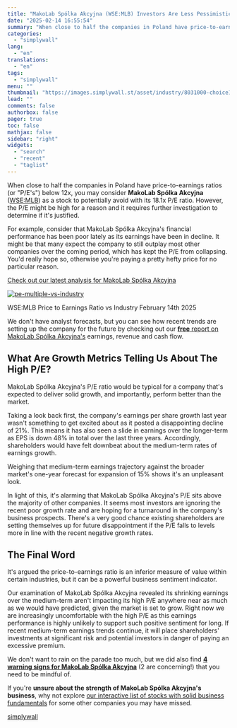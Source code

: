 ```yaml
---
title: "MakoLab Spólka Akcyjna (WSE:MLB) Investors Are Less Pessimistic Than Expected"
date: "2025-02-14 16:55:54"
summary: "When close to half the companies in Poland have price-to-earnings ratios (or \"P/E's\") below 12x, you may consider MakoLab Spólka Akcyjna (WSE:MLB) as a stock to potentially avoid with its 18.1x P/E ratio. However, the P/E might be high for a reason and it requires further investigation to determine if..."
categories:
  - "simplywall"
lang:
  - "en"
translations:
  - "en"
tags:
  - "simplywall"
menu: ""
thumbnail: "https://images.simplywall.st/asset/industry/8031000-choice1-main-header/1585186592389"
lead: ""
comments: false
authorbox: false
pager: true
toc: false
mathjax: false
sidebar: "right"
widgets:
  - "search"
  - "recent"
  - "taglist"
---
```


When close to half the companies in Poland have price-to-earnings ratios (or "P/E's") below 12x, you may consider **MakoLab Spólka Akcyjna** ([WSE:MLB](https://simplywall.st/stocks/pl/software/wse-mlb/makolab-spolka-akcyjna-shares)) as a stock to potentially avoid with its 18.1x P/E ratio. However, the P/E might be high for a reason and it requires further investigation to determine if it's justified.

For example, consider that MakoLab Spólka Akcyjna's financial performance has been poor lately as its earnings have been in decline. It might be that many expect the company to still outplay most other companies over the coming period, which has kept the P/E from collapsing. You'd really hope so, otherwise you're paying a pretty hefty price for no particular reason.

 [Check out our latest analysis for MakoLab Spólka Akcyjna](https://simplywall.st/stocks/pl/software/wse-mlb/makolab-spolka-akcyjna-shares) 

[![pe-multiple-vs-industry](https://images.simplywall.st/asset/chart/39575322-pe-multiple-vs-industry-1-dark/1739506123217)](https://simplywall.st/stocks/pl/software/wse-mlb/makolab-spolka-akcyjna-shares)

WSE:MLB Price to Earnings Ratio vs Industry February 14th 2025

 We don't have analyst forecasts, but you can see how recent trends are setting up the company for the future by checking out our [**free** report on MakoLab Spólka Akcyjna's](https://simplywall.st/stocks/pl/software/wse-mlb/makolab-spolka-akcyjna-shares/past) earnings, revenue and cash flow.

What Are Growth Metrics Telling Us About The High P/E?
------------------------------------------------------

MakoLab Spólka Akcyjna's P/E ratio would be typical for a company that's expected to deliver solid growth, and importantly, perform better than the market.

Taking a look back first, the company's earnings per share growth last year wasn't something to get excited about as it posted a disappointing decline of 21%. This means it has also seen a slide in earnings over the longer-term as EPS is down 48% in total over the last three years. Accordingly, shareholders would have felt downbeat about the medium-term rates of earnings growth.

Weighing that medium-term earnings trajectory against the broader market's one-year forecast for expansion of 15% shows it's an unpleasant look.

In light of this, it's alarming that MakoLab Spólka Akcyjna's P/E sits above the majority of other companies. It seems most investors are ignoring the recent poor growth rate and are hoping for a turnaround in the company's business prospects. There's a very good chance existing shareholders are setting themselves up for future disappointment if the P/E falls to levels more in line with the recent negative growth rates.

The Final Word
--------------

It's argued the price-to-earnings ratio is an inferior measure of value within certain industries, but it can be a powerful business sentiment indicator.

Our examination of MakoLab Spólka Akcyjna revealed its shrinking earnings over the medium-term aren't impacting its high P/E anywhere near as much as we would have predicted, given the market is set to grow. Right now we are increasingly uncomfortable with the high P/E as this earnings performance is highly unlikely to support such positive sentiment for long. If recent medium-term earnings trends continue, it will place shareholders' investments at significant risk and potential investors in danger of paying an excessive premium.

We don't want to rain on the parade too much, but we did also find [**4 warning signs for MakoLab Spólka Akcyjna**](https://simplywall.st/stocks/pl/software/wse-mlb/makolab-spolka-akcyjna-shares) (2 are concerning!) that you need to be mindful of.

If you're **unsure about the strength of MakoLab Spólka Akcyjna's business**, why not explore [our interactive list of stocks with solid business fundamentals](https://simplywall.st/discover/investing-ideas/10146/solid-balance-sheet-and-fundamentals) for some other companies you may have missed.

[simplywall](https://simplywall.st/stocks/pl/software/wse-mlb/makolab-spolka-akcyjna-shares/news/makolab-splka-akcyjna-wsemlb-investors-are-less-pessimistic)
